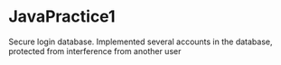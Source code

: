 # JavaPractice1
 Secure login database. Implemented several accounts in the database, protected from interference from another user
